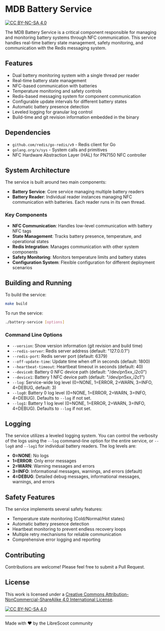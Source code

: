 # MDB Battery Service

[![CC BY-NC-SA 4.0][cc-by-nc-sa-shield]][cc-by-nc-sa]

The MDB Battery Service is a critical component responsible for managing and monitoring battery systems through NFC communication. This service handles real-time battery state management, safety monitoring, and communication with the Redis messaging system.

## Features

- Dual battery monitoring system with a single thread per reader
- Real-time battery state management
- NFC-based communication with batteries
- Temperature monitoring and safety controls
- Redis-based messaging system for component communication
- Configurable update intervals for different battery states
- Automatic battery presence detection
- Leveled logging for granular log control
- Build-time and git revision information embedded in the binary

## Dependencies

- `github.com/redis/go-redis/v9` - Redis client for Go
- `golang.org/x/sys` - System calls and primitives
- NFC Hardware Abstraction Layer (HAL) for PN7150 NFC controller

## System Architecture

The service is built around two main components:
- **Battery Service**: Core service managing multiple battery readers
- **Battery Reader**: Individual reader instances managing NFC communication with batteries. Each reader runs in its own thread.

### Key Components

- **NFC Communication**: Handles low-level communication with battery NFC tags
- **State Management**: Tracks battery presence, temperature, and operational states
- **Redis Integration**: Manages communication with other system components
- **Safety Monitoring**: Monitors temperature limits and battery states
- **Configuration System**: Flexible configuration for different deployment scenarios

## Building and Running

To build the service:

```bash
make build
```

To run the service:

```bash
./battery-service [options]
```

### Command Line Options

- `--version`: Show version information (git revision and build time)
- `--redis-server`: Redis server address (default: "127.0.0.1")
- `--redis-port`: Redis server port (default: 6379)
- `--off-update-time`: Update time when off in seconds (default: 1800)
- `--heartbeat-timeout`: Heartbeat timeout in seconds (default: 40)
- `--device0`: Battery 0 NFC device path (default: "/dev/pn5xx_i2c0")
- `--device1`: Battery 1 NFC device path (default: "/dev/pn5xx_i2c1")
- `--log`: Service-wide log level (0=NONE, 1=ERROR, 2=WARN, 3=INFO, 4=DEBUG, default: 3)
- `--log0`: Battery 0 log level (0=NONE, 1=ERROR, 2=WARN, 3=INFO, 4=DEBUG). Defaults to `--log` if not set.
- `--log1`: Battery 1 log level (0=NONE, 1=ERROR, 2=WARN, 3=INFO, 4=DEBUG). Defaults to `--log` if not set.

## Logging

The service utilizes a leveled logging system. You can control the verbosity of the logs using the `--log` command-line option for the entire service, or `--log0` and `--log1` for individual battery readers. The log levels are:

- **0=NONE**: No logs
- **1=ERROR**: Only error messages
- **2=WARN**: Warning messages and errors
- **3=INFO**: Informational messages, warnings, and errors (default)
- **4=DEBUG**: Detailed debug messages, informational messages, warnings, and errors

## Safety Features

The service implements several safety features:
- Temperature state monitoring (Cold/Normal/Hot states)
- Automatic battery presence detection
- Heartbeat monitoring to prevent endless recovery loops
- Multiple retry mechanisms for reliable communication
- Comprehensive error logging and reporting

## Contributing

Contributions are welcome! Please feel free to submit a Pull Request.

## License

This work is licensed under a
[Creative Commons Attribution-NonCommercial-ShareAlike 4.0 International License][cc-by-nc-sa].

[![CC BY-NC-SA 4.0][cc-by-nc-sa-image]][cc-by-nc-sa]

[cc-by-nc-sa]: http://creativecommons.org/licenses/by-nc-sa/4.0/
[cc-by-nc-sa-image]: https://licensebuttons.net/l/by-nc-sa/4.0/88x31.png
[cc-by-nc-sa-shield]: https://img.shields.io/badge/License-CC%20BY--NC--SA%204.0-lightgrey.svg

---

Made with ❤️ by the LibreScoot community
